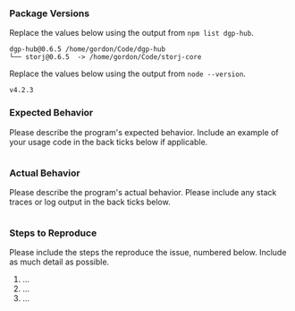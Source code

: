 ### Package Versions

Replace the values below using the output from `npm list dgp-hub`.

```
dgp-hub@0.6.5 /home/gordon/Code/dgp-hub
└── storj@0.6.5  -> /home/gordon/Code/storj-core
```

Replace the values below using the output from `node --version`.

```
v4.2.3
```

### Expected Behavior

Please describe the program's expected behavior. Include an example of your
usage code in the back ticks below if applicable.

```

```

### Actual Behavior

Please describe the program's actual behavior. Please include any stack traces
or log output in the back ticks below.

```

```

### Steps to Reproduce

Please include the steps the reproduce the issue, numbered below. Include as
much detail as possible.

1. ...
2. ...
3. ...
